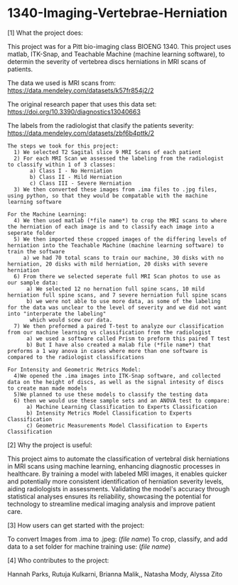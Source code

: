 # 1340-Imaging-Vertebrae-Herniation

[1] What the project does:

  This project was for a Pitt bio-imaging class BIOENG 1340. This project uses matlab, ITK-Snap, and Teachable Machine (machine learning software), to determin the severity of vertebrea      discs herniations in MRI scans of patients.  

  The data we used is MRI scans from: https://data.mendeley.com/datasets/k57fr854j2/2 
  
  The original research paper that uses this data set: https://doi.org/10.3390/diagnostics13040663 
  
  The labels from the radiologist that clasify the patients severity: https://data.mendeley.com/datasets/zbf6b4pttk/2

    The steps we took for this project:
      1) We selected T2 Sagital slice 9 MRI Scans of each patient
      2) For each MRI Scan we assessed the labeling from the radiologist to classify within 1 of 3 classes:
           a) Class I - No Herniation
           b) Class II - Mild Herniation
           c) Class III - Severe Herniation
      3) We then converted these images from .ima files to .jpg files, using python, so that they would be compatable with the machine learning software

    For the Machine Learning:
      4) We then used matlab (*file name*) to crop the MRI scans to where the herniation of each image is and to classify each image into a seperate folder 
      5) We then imported these cropped images of the differing levels of herniation into the Teachable Machine (machine learning software) to train the software
         a) we had 70 total scans to train our machine, 30 disks with no herniation, 20 disks with mild herniation, 20 disks with severe herniation
      6) From there we selected seperate full MRI Scan photos to use as our sample data:
          a) We selected 12 no hernation full spine scans, 10 mild herniation full spine scans, and 7 severe herniation full spine scans
          b) we were not able to use more data, as some of the labeling for the data was unclear to the level of severity and we did not want into "interperate the labeling"
           which would scew our data.
      7) We then preformed a paired T-test to analyze our classification from our machine learning vs classification from the radiologist
          a) we used a software called Prism to preform this paired T test
          b) But I have also created a malab file (*file name*) that preforms a 1 way anova in cases where more than one software is compared to the radiologist classifications
  
    For Intensity and Geometric Metrics Model:
      4)We opened the .ima images into ITK-Snap software, and collected data on the height of discs, as well as the signal intesity of discs to create man made models 
      5)We planned to use these models to classify the testing data
      6) then we would use these sample sets and an ANOVA test to compare:
          a) Machine Learning Classification to Experts Classification​
          b) Intensity Metrics Model Classification to Experts Classification​
          c) Geometric Measurements Model Classification to Experts Classification
     

[2] Why the project is useful:

  This project aims to automate the classification of vertebral disk herniations in MRI scans using machine learning, enhancing diagnostic processes in healthcare. By training a model with   labeled MRI images, it enables quicker and potentially more consistent identification of herniation severity levels, aiding radiologists in assessments. Validating the model's accuracy     through statistical analyses ensures its reliability, showcasing the potential for technology to streamline medical imaging analysis and improve patient care.


[3] How users can get started with the project:

  To convert Images from .ima to .jpeg: (*file name*)
  To crop, classify, and add data to a set folder for machine training use: (*file name*) 
  


[4] Who contributes to the project:

Hannah Parks,  Rutuja Kulkarni, Brianna Malik,, Natasha Mody, Alyssa Zito



